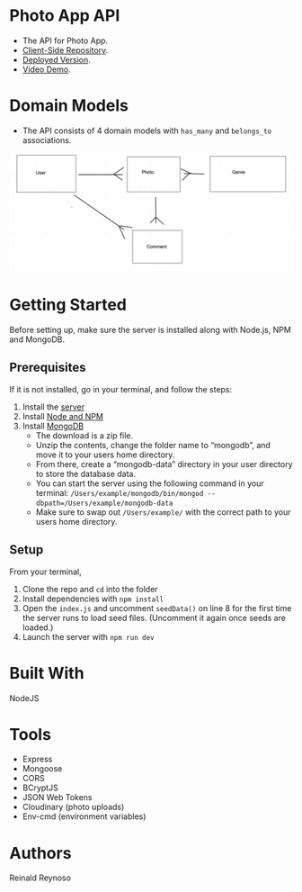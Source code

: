 # Photo App API

* The API for Photo App.
* [Client-Side Repository](https://github.com/reireynoso/photo-mern-react).
* [Deployed Version](https://photo-uploader-react.herokuapp.com/).
* [Video Demo](https://www.youtube.com/watch?v=QMpfjpzMgsc).

# Domain Models
* The API consists of 4 domain models with `has_many` and `belongs_to` associations.

![Image of Model Associations](/models.png)

# Getting Started
Before setting up, make sure the server is installed along with Node.js, NPM and MongoDB.

## Prerequisites
If it is not installed, go in your terminal, and follow the steps:

1. Install the [server](https://github.com/reireynoso/restaurant_app_rails) 
2. Install [Node and NPM](https://www.npmjs.com/get-npm)
3. Install [MongoDB](https://www.mongodb.com/try/download/community)
    - The download is a zip file.
    - Unzip the contents, change the folder name to “mongodb”, and move it to your users home directory.
    - From there, create a “mongodb-data” directory in your user directory to store the database data.
    - You can start the server using the following command in your terminal: `/Users/example/mongodb/bin/mongod --dbpath=/Users/example/mongodb-data`
    - Make sure to swap out `/Users/example/` with the correct path to your users home directory.

## Setup

From your terminal,

1. Clone the repo and `cd` into the folder
2. Install dependencies with `npm install`
3. Open the `index.js` and uncomment `seedData()` on line 8 for the first time the server runs to load seed files. (Uncomment it again once seeds are loaded.)
4. Launch the server with `npm run dev`

# Built With
NodeJS

# Tools
* Express
* Mongoose
* CORS
* BCryptJS
* JSON Web Tokens
* Cloudinary (photo uploads)
* Env-cmd (environment variables)

# Authors
Reinald Reynoso